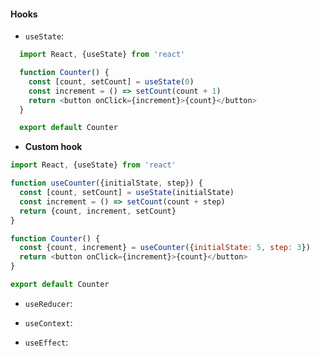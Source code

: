 #### Hooks
* `useState`:
 
```js
  import React, {useState} from 'react'

  function Counter() {
    const [count, setCount] = useState(0)
    const increment = () => setCount(count + 1)
    return <button onClick={increment}>{count}</button>
  }

  export default Counter
```

* **Custom hook**
```js
import React, {useState} from 'react'

function useCounter({initialState, step}) {
  const [count, setCount] = useState(initialState)
  const increment = () => setCount(count + step)
  return {count, increment, setCount}
}

function Counter() {
  const {count, increment} = useCounter({initialState: 5, step: 3})
  return <button onClick={increment}>{count}</button>
}

export default Counter
```

* `useReducer`:


* `useContext`:


* `useEffect`:

